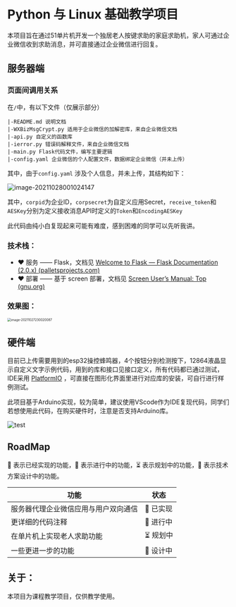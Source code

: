 # Python 与 Linux 基础教学项目

本项目旨在通过51单片机开发一个独居老人按键求助的家庭求助机，家人可通过企业微信收到求助消息，并可直接通过企业微信进行回复。

## 服务器端

### 页面间调用关系

在`/`中，有以下文件（仅展示部分）

```
|-README.md 说明文档
|-WXBizMsgCrypt.py 适用于企业微信的加解密库，来自企业微信文档
|-api.py 自定义的函数库
|-ierror.py 错误码解释文件，来自企业微信文档
|-main.py Flask代码文件，编写主要逻辑
|-config.yaml 企业微信的个人配置文件，数据绑定企业微信（并未上传）
```

其中，由于`config.yaml` 涉及个人信息，并未上传，其结构如下：

![image-20211028001024147](https://i.loli.net/2021/10/28/AmKpVQfvU2SNdOB.png)

其中，`corpid`为企业ID，`corpsecret`为自定义应用Secret，`receive_token`和`AESKey`分别为定义接收消息API时定义的`Token`和`EncodingAESKey`

此代码由纯小白复现起来可能有难度，感到困难的同学可以先听我讲。

### 技术栈：

* ❤️ 服务 —— Flask，文档见 [Welcome to Flask — Flask Documentation (2.0.x) (palletsprojects.com)](https://flask.palletsprojects.com/en/2.0.x/)
* ❤️ 部署 —— 基于 screen 部署，文档见 [Screen User’s Manual: Top (gnu.org)](https://www.gnu.org/software/screen/manual/html_node/index.html)

### 效果图：

<img src="https://i.loli.net/2021/10/27/8YrXAjFcivwudVf.png" alt="image-20211027230020087" style="zoom:50%;" />



## 硬件端

目前已上传需要用到的esp32操控蜂鸣器，4个按钮分别检测按下，12864液晶显示自定义文字示例代码，用到的库和接口见接口定义，所有代码都已通过测试，IDE采用 [PlatformIO](https://platformio.org/) ，可直接在图形化界面里进行对应库的安装，可自行进行样例测试。

此项目基于Arduino实现，较为简单，建议使用VScode作为IDE复现代码，同学们若想使用此代码，在购买硬件时，注意是否支持Arduino库。

![test](https://s2.loli.net/2021/12/11/kR2qietabVwWp5P.jpg)

## RoadMap

🚀 表示已经实现的功能，👷 表示进行中的功能，⏳ 表示规划中的功能，🏹 表示技术方案设计中的功能。

| 功能                                 | 状态      |
| ------------------------------------ | --------- |
| 服务器代理企业微信应用与用户双向通信 | 🚀 已实现  |
| 更详细的代码注释                     | 👷  进行中 |
| 在单片机上实现老人求助功能           | ⏳  规划中 |
| 一些更进一步的功能                   | 🏹 设计中  |

## 关于：

本项目为课程教学项目，仅供教学使用。

